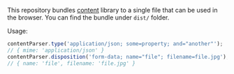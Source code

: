 This repository bundles [content](https://www.npmjs.com/package/content) library to a single file that can be used in the browser. You can find the bundle under `dist/` folder.

Usage:

```js
contentParser.type('application/json; some=property; and="another"');
// { mime: 'application/json' }
contentParser.disposition('form-data; name="file"; filename=file.jpg');
// { name: 'file', filename: 'file.jpg' }
```
